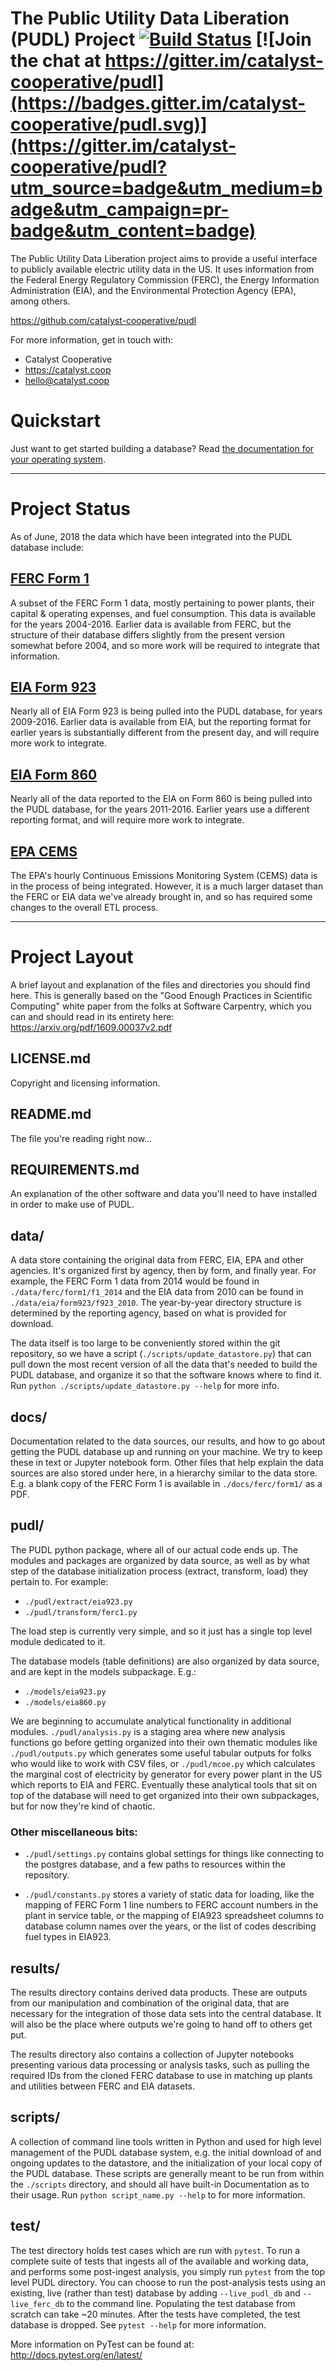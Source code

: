 # The Public Utility Data Liberation (PUDL) Project [![Build Status](https://travis-ci.org/catalyst-cooperative/pudl.svg?branch=master)](https://travis-ci.org/catalyst-cooperative/pudl) [![Join the chat at https://gitter.im/catalyst-cooperative/pudl](https://badges.gitter.im/catalyst-cooperative/pudl.svg)](https://gitter.im/catalyst-cooperative/pudl?utm_source=badge&utm_medium=badge&utm_campaign=pr-badge&utm_content=badge)

The Public Utility Data Liberation project aims to provide a useful interface
to publicly available electric utility data in the US.  It uses information
from the Federal Energy Regulatory Commission (FERC), the Energy Information
Administration (EIA), and the Environmental Protection Agency (EPA), among
others.

https://github.com/catalyst-cooperative/pudl

For more information, get in touch with:
 - Catalyst Cooperative
 - https://catalyst.coop
 - hello@catalyst.coop

# Quickstart
Just want to get started building a database? Read [the documentation for your
operating system](/docs).

---
# Project Status
As of June, 2018 the data which have been integrated into the PUDL database
include:

## [FERC Form 1](https://www.ferc.gov/docs-filing/forms/form-1/data.asp)
A subset of the FERC Form 1 data, mostly pertaining to power plants, their
capital & operating expenses, and fuel consumption. This data is available for
the years 2004-2016. Earlier data is available from FERC, but the structure of
their database differs slightly from the present version somewhat before 2004,
and so more work will be required to integrate that information.

## [EIA Form 923](https://www.eia.gov/electricity/data/eia923/)
Nearly all of EIA Form 923 is being pulled into the PUDL database, for years
2009-2016. Earlier data is available from EIA, but the reporting format for
earlier years is substantially different from the present day, and will require
more work to integrate.

## [EIA Form 860](https://www.eia.gov/electricity/data/eia860/)
Nearly all of the data reported to the EIA on Form 860 is being pulled into the
PUDL database, for the years 2011-2016. Earlier years use a different reporting
format, and will require more work to integrate.

## [EPA CEMS](https://ampd.epa.gov/ampd/)
The EPA's hourly Continuous Emissions Monitoring System (CEMS) data is in the
process of being integrated. However, it is a much larger dataset than the FERC
or EIA data we've already brought in, and so has required some changes to the
overall ETL process.

---
# Project Layout
A brief layout and explanation of the files and directories you should find
here.  This is generally based on the "Good Enough Practices in Scientific
Computing" white paper from the folks at Software Carpentry, which you can and
should read in its entirety here: https://arxiv.org/pdf/1609.00037v2.pdf

## LICENSE.md
Copyright and licensing information.

## README.md
The file you're reading right now...

## REQUIREMENTS.md
An explanation of the other software and data you'll need to have installed in
order to make use of PUDL.

## data/
A data store containing the original data from FERC, EIA, EPA and other
agencies. It's organized first by agency, then by form, and finally year. For
example, the FERC Form 1 data from 2014 would be found in
`./data/ferc/form1/f1_2014` and the EIA data from 2010 can be found in
`./data/eia/form923/f923_2010`. The year-by-year directory structure is
determined by the reporting agency, based on what is provided for download.

The data itself is too large to be conveniently stored within the git
repository, so we have a script (`./scripts/update_datastore.py`) that can pull
down the most recent version of all the data that's needed to build the PUDL
database, and organize it so that the software knows where to find it. Run
`python ./scripts/update_datastore.py --help` for more info.

## docs/
Documentation related to the data sources, our results, and how to go about
getting the PUDL database up and running on your machine. We try to keep these
in text or Jupyter notebook form. Other files that help explain the data
sources are also stored under here, in a hierarchy similar to the data store.
E.g. a blank copy of the FERC Form 1 is available in `./docs/ferc/form1/` as a
PDF.

## pudl/
The PUDL python package, where all of our actual code ends up. The modules and
packages are organized by data source, as well as by what step of the database
initialization process (extract, transform, load) they pertain to. For example:
 - `./pudl/extract/eia923.py`
 - `./pudl/transform/ferc1.py`

The load step is currently very simple, and so it just has a single top level
module dedicated to it.

The database models (table definitions) are also organized by data source, and
are kept in the models subpackage. E.g.:
 - `./models/eia923.py`
 - `./models/eia860.py`

We are beginning to accumulate analytical functionality in additional modules.
`./pudl/analysis.py` is a staging area where new analysis functions go before
getting organized into their own thematic modules like `./pudl/outputs.py`
which generates some useful tabular outputs for folks who would like to work
with CSV files, or `./pudl/mcoe.py` which calculates the marginal cost of
electricity by generator for every power plant in the US which reports to EIA
and FERC. Eventually these analytical tools that sit on top of the database
will need to get organized into their own subpackages, but for now they're kind
of chaotic.

### Other miscellaneous bits:
 - `./pudl/settings.py` contains global settings for things like connecting to
   the postgres database, and a few paths to resources within the repository.

 - `./pudl/constants.py` stores a variety of static data for loading, like the
   mapping of FERC Form 1 line numbers to FERC account numbers in the plant in
   service table, or the mapping of EIA923 spreadsheet columns to database
   column names over the years, or the list of codes describing fuel types in
   EIA923.

## results/
The results directory contains derived data products. These are outputs from
our manipulation and combination of the original data, that are necessary for
the integration of those data sets into the central database. It will also be
the place where outputs we're going to hand off to others get put.

The results directory also contains a collection of Jupyter notebooks
presenting various data processing or analysis tasks, such as pulling the
required IDs from the cloned FERC database to use in matching up plants and
utilities between FERC and EIA datasets.

## scripts/
A collection of command line tools written in Python and used for high level
management of the PUDL database system, e.g. the initial download of and
ongoing updates to the datastore, and the initialization of your local copy of
the PUDL database.  These scripts are generally meant to be run from within the
`./scripts` directory, and should all have built-in Documentation as to their
usage. Run `python script_name.py --help` to for more information.

## test/
The test directory holds test cases which are run with `pytest`. To run a
complete suite of tests that ingests all of the available and working data, and
performs some post-ingest analysis, you simply run `pytest` from the top level
PUDL directory. You can choose to run the post-analysis tests using an
existing, live (rather than test) database by adding `--live_pudl_db` and
`--live_ferc_db` to the command line. Populating the test database from scratch
can take ~20 minutes. After the tests have completed, the test database is
dropped. See `pytest --help` for more information.

More information on PyTest can be found at: http://docs.pytest.org/en/latest/
